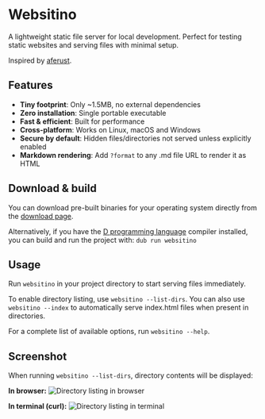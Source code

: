 # Websitino

A lightweight static file server for local development. Perfect for testing static websites and serving files with minimal setup.

Inspired by [aferust](https://github.com/aferust/servefolder/).

## Features

- **Tiny footprint**: Only ~1.5MB, no external dependencies
- **Zero installation**: Single portable executable
- **Fast & efficient**: Built for performance
- **Cross-platform**: Works on Linux, macOS and Windows
- **Secure by default**: Hidden files/directories not served unless explicitly enabled
- **Markdown rendering**: Add `?format` to any .md file URL to render it as HTML

## Download & build

You can download pre-built binaries for your operating system directly from the [download page](https://trikko.github.io/websitino/).

Alternatively, if you have the [D programming language](https://dlang.org) compiler installed, you can build and run the project with: `dub run websitino`


## Usage

Run `websitino` in your project directory to start serving files immediately.

To enable directory listing, use `websitino --list-dirs`. You can also use `websitino --index` to automatically serve index.html files when present in directories.

For a complete list of available options, run `websitino --help`.

## Screenshot

When running `websitino --list-dirs`, directory contents will be displayed:

**In browser:**
![Directory listing in browser](https://github.com/user-attachments/assets/100a1f83-c4a3-4ab9-8bd1-21367bbed0b5)

**In terminal (curl):**
![Directory listing in terminal](https://github.com/user-attachments/assets/3b6bed0b-d076-4a58-82ca-fec2ccf28bc3)
